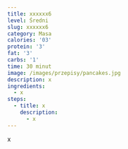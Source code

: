 ```yaml
---
title: xxxxxx6
level: Średni
slug: xxxxxx6
category: Masa
calories: '03'
protein: '3'
fat: '3'
carbs: '1'
time: 30 minut
image: /images/przepisy/pancakes.jpg
description: x
ingredients:
  - x
steps:
  - title: x
    description:
      - x
---
```

x
